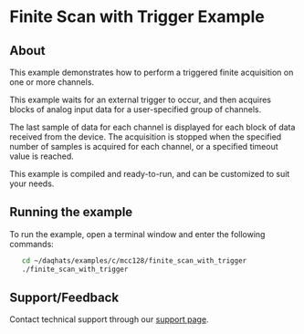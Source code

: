 # Finite Scan with Trigger Example

## About
This example demonstrates how to perform a triggered finite acquisition on
one or more channels.

This example waits for an external trigger to occur, and then acquires blocks
of analog input data for a user-specified group of channels.

The last sample of data for each channel is displayed for each block of data
received from the device. The acquisition is stopped when the specified number
of samples is acquired for each channel, or a specified timeout value is
reached.

This example is compiled and ready-to-run, and can be customized to suit
your needs.

## Running the example
To run the example, open a terminal window and enter the following commands:
```sh
   cd ~/daqhats/examples/c/mcc128/finite_scan_with_trigger
   ./finite_scan_with_trigger
```

## Support/Feedback
Contact technical support through our
[support page](https://www.mccdaq.com/support/support_form.aspx).
